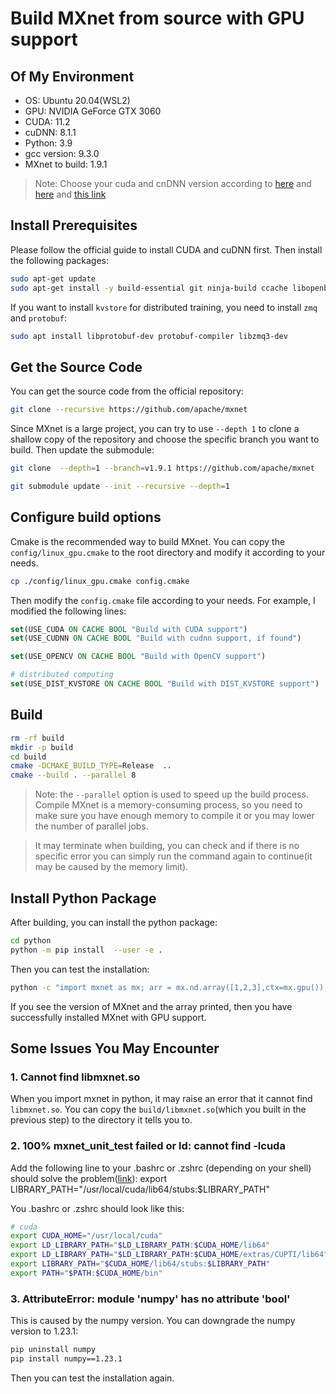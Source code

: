 # Build MXnet from source with GPU support
## Of My Environment
- OS: Ubuntu 20.04(WSL2)
- GPU: NVIDIA GeForce GTX 3060
- CUDA: 11.2
- cuDNN: 8.1.1
- Python: 3.9
- gcc version: 9.3.0
- MXnet to build: 1.9.1
> Note: Choose your cuda and cnDNN version  according to [here](https://developer.nvidia.com/cuda-gpus) and [here](https://docs.nvidia.com/deeplearning/cudnn/reference/support-matrix.html) and [this link](https://en.wikipedia.org/wiki/CUDA#GPUs_supported)


## Install Prerequisites
Please follow the official guide to install CUDA and cuDNN first. 
Then install the following packages:
```bash
sudo apt-get update
sudo apt-get install -y build-essential git ninja-build ccache libopenblas-dev libopencv-dev cmake
```
If you want to install `kvstore` for distributed training, you need to install `zmq` and `protobuf`:
```bash 
sudo apt install libprotobuf-dev protobuf-compiler libzmq3-dev
```

## Get the Source Code
You can get the source code from the official repository:
```bash
git clone --recursive https://github.com/apache/mxnet
```
Since MXnet is a large project, you can try to use `--depth 1` to clone a shallow copy of the repository and choose the specific branch you want to build. Then update the submodule:
```bash
git clone  --depth=1 --branch=v1.9.1 https://github.com/apache/mxnet

git submodule update --init --recursive --depth=1
```

## Configure build options
Cmake is the recommended way to build MXnet. You can copy the `config/linux_gpu.cmake` to the root directory and modify it according to your needs. 
```bash
cp ./config/linux_gpu.cmake config.cmake
```
Then modify the `config.cmake` file according to your needs. For example, I modified the following lines:
```cmake
set(USE_CUDA ON CACHE BOOL "Build with CUDA support")
set(USE_CUDNN ON CACHE BOOL "Build with cudnn support, if found")

set(USE_OPENCV ON CACHE BOOL "Build with OpenCV support")

# distributed computing
set(USE_DIST_KVSTORE ON CACHE BOOL "Build with DIST_KVSTORE support")

```

## Build
```bash
rm -rf build
mkdir -p build
cd build
cmake -DCMAKE_BUILD_TYPE=Release  ..
cmake --build . --parallel 8
```
> Note: the `--parallel` option is used to speed up the build process. Compile MXnet is a memory-consuming process, so you need to make sure you have enough memory to compile it or you may lower the number of parallel jobs.

> It may terminate when building, you can check and if there is no specific error you can simply run the command again to continue(it may be caused by the memory limit).

## Install Python Package
After building, you can install the python package:
```bash
cd python
python -m pip install  --user -e .
```
Then you can test the installation:
```bash
python -c "import mxnet as mx; arr = mx.nd.array([1,2,3],ctx=mx.gpu()); print(mx.__version__);print(arr)"
```
If you see the version of MXnet and the array printed, then you have successfully installed MXnet with GPU support.

## Some Issues You May Encounter
### 1. Cannot find libmxnet.so
When you import mxnet in python, it may raise an error that it cannot find `libmxnet.so`. You can copy the `build/libmxnet.so`(which you built in the previous step) to the directory it tells you to. 

### 2. 100% mxnet_unit_test failed or ld: cannot find -lcuda 
Add the following line to your .bashrc or .zshrc (depending on your shell) should solve the problem([link](https://github.com/NVlabs/tiny-cuda-nn/issues/183)):
export LIBRARY_PATH="/usr/local/cuda/lib64/stubs:$LIBRARY_PATH"

You .bashrc or .zshrc should look like this:
```bash
# cuda
export CUDA_HOME="/usr/local/cuda"
export LD_LIBRARY_PATH="$LD_LIBRARY_PATH:$CUDA_HOME/lib64"
export LD_LIBRARY_PATH="$LD_LIBRARY_PATH:$CUDA_HOME/extras/CUPTI/lib64"
export LIBRARY_PATH="$CUDA_HOME/lib64/stubs:$LIBRARY_PATH"
export PATH="$PATH:$CUDA_HOME/bin"
```


### 3. AttributeError: module 'numpy' has no attribute 'bool'
This is caused by the numpy version. You can downgrade the numpy version to 1.23.1:
```bash
pip uninstall numpy
pip install numpy==1.23.1
```
Then you can test the installation again.
